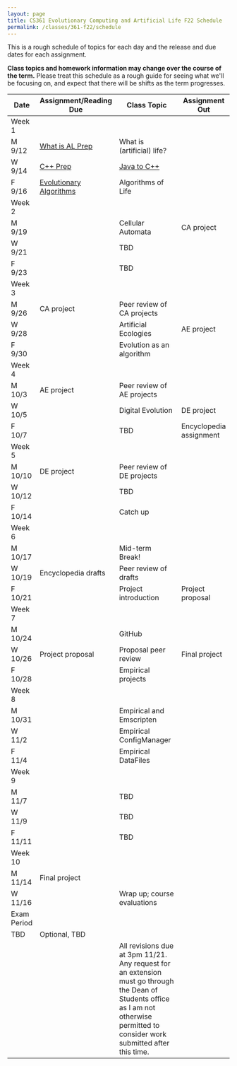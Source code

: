 ```yaml
---
layout: page
title: CS361 Evolutionary Computing and Artificial Life F22 Schedule
permalink: /classes/361-f22/schedule
---
```


This is a rough schedule of topics for each day and the release and due dates for each assignment.

**Class topics and homework information may change over the course of the term.** Please treat this schedule as a rough guide for seeing what we'll be focusing on, and expect that there will be shifts as the term progresses.

| Date	| Assignment/Reading Due	| Class Topic |	Assignment Out |
| ------- | --------------- | ------------- | -------------- |
| Week 1 | |  | |
| M 9/12 | [What is AL Prep](intro-prep) | What is (artificial) life? |  |
| W 9/14 | [C++ Prep](cpp-prep)|	[Java to C++](cpp_lab) |	|
| F 9/16 |	[Evolutionary Algorithms](evocomp-prep)	| Algorithms of Life  |	 |
| Week 2 | |  | |
| M 9/19 |		| Cellular Automata  | CA project |
| W 9/21 |	|	TBD	| |
| F 9/23 | |	TBD|  |
| Week 3 | |  | |
| M 9/26 | CA project | Peer review of CA projects	| |
| W 9/28 |	|	Artificial Ecologies | AE project |
| F 9/30 |  | Evolution as an algorithm | |
| Week 4 | | | |
| M 10/3 | AE project |	Peer review of AE projects | |
| W 10/5 |	| Digital Evolution | DE project  |
| F 10/7 | | TBD 	|  Encyclopedia assignment |
| Week 5 | |  | |
| M 10/10 | DE project | 	Peer review of DE projects	| |
| W 10/12 |		|TBD |  |
| F 10/14 |  |	Catch up	| |
| Week 6 | |  | |
| M 10/17	| |	Mid-term Break!	| |
| W 10/19 | Encyclopedia drafts | Peer review of drafts	 | |
| F 10/21 |	| Project introduction | Project proposal |
| Week 7 | |  | |
| M 10/24 | |   GitHub	| |
| W 10/26 | Project proposal |	Proposal peer review	 | Final project |
| F 10/28 |  |	Empirical projects	|  |
| Week 8 | |  | |
| M 10/31 |  | Empirical and Emscripten	| |
| W 11/2 |  | Empirical ConfigManager		 | |	
| F 11/4 | 	| Empirical DataFiles |	|
| Week 9 | |  | |
| M 11/7 | |	TBD		| |	
| W 11/9 | |	TBD | |
| F 11/11 |  |TBD	|	 |
| Week 10 | | | |
| M 11/14	| Final project |   | |
| W 11/16 |  | Wrap up; course evaluations	| |
| Exam Period | | | |
| TBD| Optional, TBD | | |
| | | All revisions due at 3pm 11/21. Any request for an extension must go through the Dean of Students office as I am not otherwise permitted to consider work submitted after this time. | |